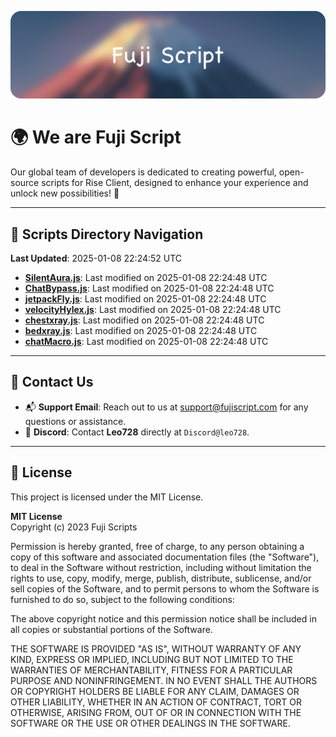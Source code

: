 ![Banner](.github/b.webp)

# 🌍 **We are Fuji Script**

Our global team of developers is dedicated to creating powerful, open-source scripts for Rise Client, designed to enhance your experience and unlock new possibilities! 🌟

---
<!-- SCRIPTS_NAVIGATION_START -->
## 📂 **Scripts Directory Navigation**

**Last Updated**: 2025-01-08 22:24:52 UTC

- **[SilentAura.js](scripts/SilentAura.js)**: Last modified on 2025-01-08 22:24:48 UTC
- **[ChatBypass.js](scripts/ChatBypass.js)**: Last modified on 2025-01-08 22:24:48 UTC
- **[jetpackFly.js](scripts/jetpackFly.js)**: Last modified on 2025-01-08 22:24:48 UTC
- **[velocityHylex.js](scripts/velocityHylex.js)**: Last modified on 2025-01-08 22:24:48 UTC
- **[chestxray.js](scripts/chestxray.js)**: Last modified on 2025-01-08 22:24:48 UTC
- **[bedxray.js](scripts/bedxray.js)**: Last modified on 2025-01-08 22:24:48 UTC
- **[chatMacro.js](scripts/chatMacro.js)**: Last modified on 2025-01-08 22:24:48 UTC

<!-- SCRIPTS_NAVIGATION_END -->

---

## 💬 **Contact Us**  
- 📬 **Support Email**: Reach out to us at [support@fujiscript.com](mailto:support@fujiscript.com) for any questions or assistance.  
- 💬 **Discord**: Contact **Leo728** directly at `Discord@leo728`.

---

## 📜 **License**

This project is licensed under the MIT License.  

**MIT License**  
Copyright (c) 2023 Fuji Scripts  

Permission is hereby granted, free of charge, to any person obtaining a copy of this software and associated documentation files (the "Software"), to deal in the Software without restriction, including without limitation the rights to use, copy, modify, merge, publish, distribute, sublicense, and/or sell copies of the Software, and to permit persons to whom the Software is furnished to do so, subject to the following conditions:  

The above copyright notice and this permission notice shall be included in all copies or substantial portions of the Software.  

THE SOFTWARE IS PROVIDED "AS IS", WITHOUT WARRANTY OF ANY KIND, EXPRESS OR IMPLIED, INCLUDING BUT NOT LIMITED TO THE WARRANTIES OF MERCHANTABILITY, FITNESS FOR A PARTICULAR PURPOSE AND NONINFRINGEMENT. IN NO EVENT SHALL THE AUTHORS OR COPYRIGHT HOLDERS BE LIABLE FOR ANY CLAIM, DAMAGES OR OTHER LIABILITY, WHETHER IN AN ACTION OF CONTRACT, TORT OR OTHERWISE, ARISING FROM, OUT OF OR IN CONNECTION WITH THE SOFTWARE OR THE USE OR OTHER DEALINGS IN THE SOFTWARE.  
